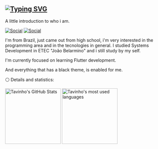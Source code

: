 ## [![Typing SVG](https://readme-typing-svg.herokuapp.com?font=Kanit&pause=1000&color=7D6CF7&size=30&center=true&vCenter=true&width=1000&heigth=100&lines=Tavinho+%E2%9D%A4)](https://git.io/typing-svg)

A little introduction to who i am.

[![Social](https://img.shields.io/badge/Twitter-1DA1F2?style=for-the-badge&logo=twitter&logoColor=black)](https://twitter.com/tavinhossaur)
[![Social](https://img.shields.io/badge/LinkedIn-0077B5?style=for-the-badge&logo=linkedin&logoColor=black)](https://www.linkedin.com/in/oct%C3%A1vio-barassa-a8090720a/)

I'm from Brazil, just came out from high school, i'm very interested in the programming area and in the tecnologies in general.
I studied Systems Development in ETEC "João Belarmino" and i still study by my self.

I'm currently focused on learning Flutter development.

And everything that has a black theme, is enabled for me.

⚪ Details and statistics: 

<div>
  <img alt="Tavinho's GitHub Stats" height="180em" src="https://github-readme-stats.vercel.app/api?username=tavinhossaur&show_icons=true&theme=tokyonight"/>
  <img alt="Tavinho's most used languages" height="180em" src="https://github-readme-stats.vercel.app/api/top-langs/?username=tavinhossaur&layout=compact&langs_count=7&theme=tokyonight"/>
</div>
